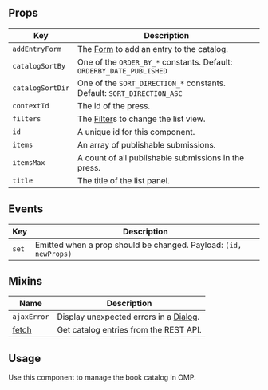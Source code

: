 
## Props

| Key | Description |
| --- | --- |
| `addEntryForm` | The [Form](#/component/Form) to add an entry to the catalog. |
| `catalogSortBy` | One of the `ORDER_BY_*` constants. Default: `ORDERBY_DATE_PUBLISHED` |
| `catalogSortDir` | One of the `SORT_DIRECTION_*` constants. Default: `SORT_DIRECTION_ASC` |
| `contextId` | The id of the press. |
| `filters` | The [Filter](#/component/Filter)s to change the list view. |
| `id` | A unique id for this component. |
| `items` | An array of publishable submissions. |
| `itemsMax` | A count of all publishable submissions in the press. |
| `title` | The title of the list panel. |

## Events

| Key | Description |
| --- | --- |
| `set` | Emitted when a prop should be changed. Payload: `(id, newProps)` |

## Mixins

| Name | Description |
| --- | --- |
| `ajaxError` | Display unexpected errors in a [Dialog](#/mixins/dialog). |
| [fetch](#/mixins/fetch) | Get catalog entries from the REST API. |

## Usage

Use this component to manage the book catalog in OMP.